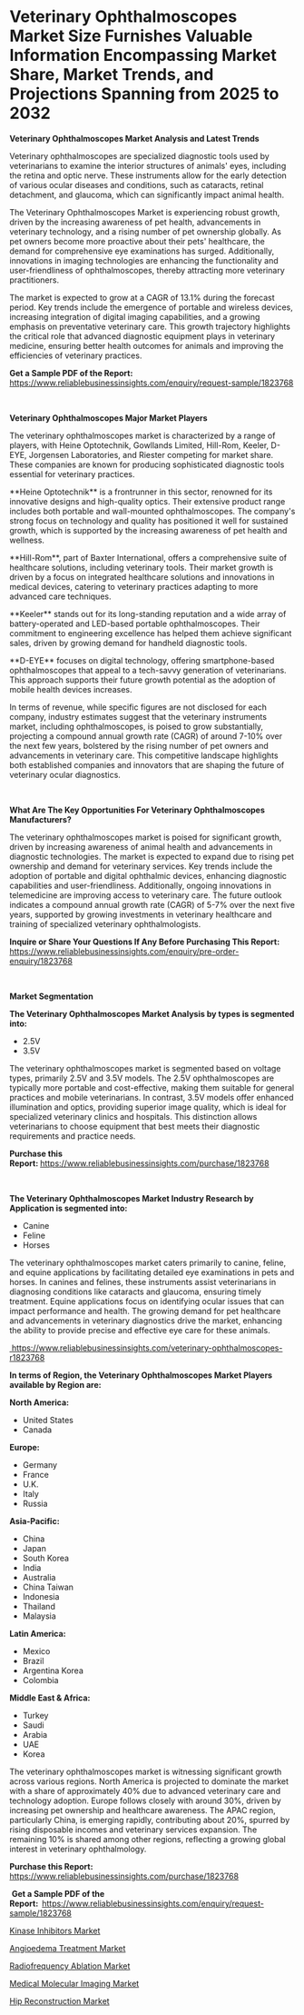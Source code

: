 <p><h1>Veterinary Ophthalmoscopes Market Size Furnishes Valuable Information Encompassing Market Share, Market Trends, and Projections Spanning from 2025 to 2032</h1></p><p><strong>Veterinary Ophthalmoscopes Market Analysis and Latest Trends</strong></p>
<p><p>Veterinary ophthalmoscopes are specialized diagnostic tools used by veterinarians to examine the interior structures of animals' eyes, including the retina and optic nerve. These instruments allow for the early detection of various ocular diseases and conditions, such as cataracts, retinal detachment, and glaucoma, which can significantly impact animal health. </p><p>The Veterinary Ophthalmoscopes Market is experiencing robust growth, driven by the increasing awareness of pet health, advancements in veterinary technology, and a rising number of pet ownership globally. As pet owners become more proactive about their pets' healthcare, the demand for comprehensive eye examinations has surged. Additionally, innovations in imaging technologies are enhancing the functionality and user-friendliness of ophthalmoscopes, thereby attracting more veterinary practitioners. </p><p>The market is expected to grow at a CAGR of 13.1% during the forecast period. Key trends include the emergence of portable and wireless devices, increasing integration of digital imaging capabilities, and a growing emphasis on preventative veterinary care. This growth trajectory highlights the critical role that advanced diagnostic equipment plays in veterinary medicine, ensuring better health outcomes for animals and improving the efficiencies of veterinary practices.</p></p>
<p><strong>Get a Sample PDF of the Report:&nbsp;</strong> <a href="https://www.reliablebusinessinsights.com/enquiry/request-sample/1823768?utm_campaign=1113&utm_medium=2&utm_source=Github&utm_content=ia&utm_term=03032025&utm_id=veterinary-ophthalmoscopes">https://www.reliablebusinessinsights.com/enquiry/request-sample/1823768</a></p>
<p>&nbsp;</p>
<p><strong>Veterinary Ophthalmoscopes Major Market Players</strong></p>
<p><p>The veterinary ophthalmoscopes market is characterized by a range of players, with Heine Optotechnik, Gowllands Limited, Hill-Rom, Keeler, D-EYE, Jorgensen Laboratories, and Riester competing for market share. These companies are known for producing sophisticated diagnostic tools essential for veterinary practices.</p><p>**Heine Optotechnik** is a frontrunner in this sector, renowned for its innovative designs and high-quality optics. Their extensive product range includes both portable and wall-mounted ophthalmoscopes. The company's strong focus on technology and quality has positioned it well for sustained growth, which is supported by the increasing awareness of pet health and wellness.</p><p>**Hill-Rom**, part of Baxter International, offers a comprehensive suite of healthcare solutions, including veterinary tools. Their market growth is driven by a focus on integrated healthcare solutions and innovations in medical devices, catering to veterinary practices adapting to more advanced care techniques.</p><p>**Keeler** stands out for its long-standing reputation and a wide array of battery-operated and LED-based portable ophthalmoscopes. Their commitment to engineering excellence has helped them achieve significant sales, driven by growing demand for handheld diagnostic tools.</p><p>**D-EYE** focuses on digital technology, offering smartphone-based ophthalmoscopes that appeal to a tech-savvy generation of veterinarians. This approach supports their future growth potential as the adoption of mobile health devices increases.</p><p>In terms of revenue, while specific figures are not disclosed for each company, industry estimates suggest that the veterinary instruments market, including ophthalmoscopes, is poised to grow substantially, projecting a compound annual growth rate (CAGR) of around 7-10% over the next few years, bolstered by the rising number of pet owners and advancements in veterinary care. This competitive landscape highlights both established companies and innovators that are shaping the future of veterinary ocular diagnostics.</p></p>
<p>&nbsp;</p>
<p><strong>What Are The Key Opportunities For Veterinary Ophthalmoscopes Manufacturers?</strong></p>
<p><p>The veterinary ophthalmoscopes market is poised for significant growth, driven by increasing awareness of animal health and advancements in diagnostic technologies. The market is expected to expand due to rising pet ownership and demand for veterinary services. Key trends include the adoption of portable and digital ophthalmic devices, enhancing diagnostic capabilities and user-friendliness. Additionally, ongoing innovations in telemedicine are improving access to veterinary care. The future outlook indicates a compound annual growth rate (CAGR) of 5-7% over the next five years, supported by growing investments in veterinary healthcare and training of specialized veterinary ophthalmologists.</p></p>
<p><strong>Inquire or Share Your Questions If Any Before Purchasing This Report:</strong> <a href="https://www.reliablebusinessinsights.com/enquiry/pre-order-enquiry/1823768?utm_campaign=1113&utm_medium=2&utm_source=Github&utm_content=ia&utm_term=03032025&utm_id=veterinary-ophthalmoscopes">https://www.reliablebusinessinsights.com/enquiry/pre-order-enquiry/1823768</a></p>
<p>&nbsp;</p>
<p><strong>Market Segmentation</strong></p>
<p><strong>The Veterinary Ophthalmoscopes Market Analysis by types is segmented into:</strong></p>
<p><ul><li>2.5V</li><li>3.5V</li></ul></p>
<p><p>The veterinary ophthalmoscopes market is segmented based on voltage types, primarily 2.5V and 3.5V models. The 2.5V ophthalmoscopes are typically more portable and cost-effective, making them suitable for general practices and mobile veterinarians. In contrast, 3.5V models offer enhanced illumination and optics, providing superior image quality, which is ideal for specialized veterinary clinics and hospitals. This distinction allows veterinarians to choose equipment that best meets their diagnostic requirements and practice needs.</p></p>
<p><strong>Purchase this Report:&nbsp;</strong><a href="https://www.reliablebusinessinsights.com/purchase/1823768?utm_campaign=1113&utm_medium=2&utm_source=Github&utm_content=ia&utm_term=03032025&utm_id=veterinary-ophthalmoscopes">https://www.reliablebusinessinsights.com/purchase/1823768</a></p>
<p>&nbsp;</p>
<p><strong>The Veterinary Ophthalmoscopes Market Industry Research by Application is segmented into:</strong></p>
<p><ul><li>Canine</li><li>Feline</li><li>Horses</li></ul></p>
<p><p>The veterinary ophthalmoscopes market caters primarily to canine, feline, and equine applications by facilitating detailed eye examinations in pets and horses. In canines and felines, these instruments assist veterinarians in diagnosing conditions like cataracts and glaucoma, ensuring timely treatment. Equine applications focus on identifying ocular issues that can impact performance and health. The growing demand for pet healthcare and advancements in veterinary diagnostics drive the market, enhancing the ability to provide precise and effective eye care for these animals.</p></p>
<p><a href="https://www.reliablebusinessinsights.com/veterinary-ophthalmoscopes-r1823768?utm_campaign=1113&utm_medium=2&utm_source=Github&utm_content=ia&utm_term=03032025&utm_id=veterinary-ophthalmoscopes">&nbsp;https://www.reliablebusinessinsights.com/veterinary-ophthalmoscopes-r1823768</a></p>
<p><strong>In terms of Region, the Veterinary Ophthalmoscopes Market Players available by Region are:</strong></p>
<p>
    <p> <strong> North America: </strong>
        <ul>
            <li>United States</li>
            <li>Canada</li>
        </ul>
        </p> 
    <p> <strong> Europe: </strong>
        <ul>
            <li>Germany</li>
            <li>France</li>
            <li>U.K.</li>
            <li>Italy</li>
            <li>Russia</li>
        </ul>
        </p> 
    <p> <strong> Asia-Pacific: </strong>
        <ul>
            <li>China</li>
            <li>Japan</li>
            <li>South Korea</li>
            <li>India</li>
            <li>Australia</li>
            <li>China Taiwan</li>
            <li>Indonesia</li>
            <li>Thailand</li>
            <li>Malaysia</li>
        </ul>
        </p> 
    <p> <strong> Latin America: </strong>
        <ul>
            <li>Mexico</li>
            <li>Brazil</li>
            <li>Argentina Korea</li>
            <li>Colombia</li>
        </ul>
        </p> 
    <p> <strong> Middle East & Africa: </strong>
        <ul>
            <li>Turkey</li>
            <li>Saudi</li>
            <li>Arabia</li>
            <li>UAE</li>
            <li>Korea</li>
        </ul>
    </p>
    </p>
<p><p>The veterinary ophthalmoscopes market is witnessing significant growth across various regions. North America is projected to dominate the market with a share of approximately 40% due to advanced veterinary care and technology adoption. Europe follows closely with around 30%, driven by increasing pet ownership and healthcare awareness. The APAC region, particularly China, is emerging rapidly, contributing about 20%, spurred by rising disposable incomes and veterinary services expansion. The remaining 10% is shared among other regions, reflecting a growing global interest in veterinary ophthalmology.</p></p>
<p><strong>Purchase this Report: </strong><a href="https://www.reliablebusinessinsights.com/purchase/1823768?utm_campaign=1113&utm_medium=2&utm_source=Github&utm_content=ia&utm_term=03032025&utm_id=veterinary-ophthalmoscopes">https://www.reliablebusinessinsights.com/purchase/1823768</a></p>
<p>&nbsp;<strong>Get a Sample PDF of the Report:&nbsp;&nbsp;</strong><a href="https://www.reliablebusinessinsights.com/enquiry/request-sample/1823768?utm_campaign=1113&utm_medium=2&utm_source=Github&utm_content=ia&utm_term=03032025&utm_id=veterinary-ophthalmoscopes">https://www.reliablebusinessinsights.com/enquiry/request-sample/1823768</a></p>
<p><strong></strong></p>
<p><p><a href="https://github.com/stephaniwo144/Market-Research-Report-List-1/blob/main/kinase-inhibitors-market.md?utm_campaign=1113&utm_medium=2&utm_source=Github&utm_content=ia&utm_term=03032025&utm_id=veterinary-ophthalmoscopes">Kinase Inhibitors Market</a></p><p><a href="https://github.com/ParvinKhatun77/Market-Research-Report-List-1/blob/main/angioedema-treatment-market.md?utm_campaign=1113&utm_medium=2&utm_source=Github&utm_content=ia&utm_term=03032025&utm_id=veterinary-ophthalmoscopes">Angioedema Treatment Market</a></p><p><a href="https://github.com/abbislposival/Market-Research-Report-List-1/blob/main/radiofrequency-ablation-market.md?utm_campaign=1113&utm_medium=2&utm_source=Github&utm_content=ia&utm_term=03032025&utm_id=veterinary-ophthalmoscopes">Radiofrequency Ablation Market</a></p><p><a href="https://github.com/klaassenmackenzie6/Market-Research-Report-List-1/blob/main/medical-molecular-imaging-market.md?utm_campaign=1113&utm_medium=2&utm_source=Github&utm_content=ia&utm_term=03032025&utm_id=veterinary-ophthalmoscopes">Medical Molecular Imaging Market</a></p><p><a href="https://github.com/tanekacalderon743/Market-Research-Report-List-1/blob/main/hip-reconstruction-market.md?utm_campaign=1113&utm_medium=2&utm_source=Github&utm_content=ia&utm_term=03032025&utm_id=veterinary-ophthalmoscopes">Hip Reconstruction Market</a></p></p>